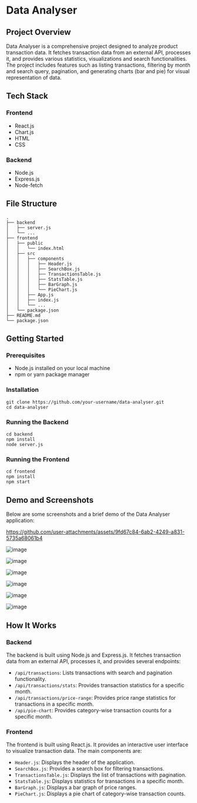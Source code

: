 <h1>Data Analyser</h1>
<h2 id="project-overview">Project Overview</h2>
<p>Data Analyser is a comprehensive project designed to analyze product transaction data. It fetches transaction data from an external API, processes it, and provides various statistics, visualizations and search functionalities. The project includes features such as listing transactions, filtering by month and search query, pagination, and generating charts (bar and pie) for visual representation of data.</p>

<h2 id="tech-stack">Tech Stack</h2>
<h3>Frontend</h3>
<ul>
<li>React.js</li>
<li>Chart.js</li>
<li>HTML</li>
<li>CSS</li>
</ul>

<h3>Backend</h3>
<ul>
<li>Node.js</li>
<li>Express.js</li>
<li>Node-fetch</li>
</ul>

<h2 id="file-structure">File Structure</h2>
<pre><code>.
├── backend
│   ├── server.js
│   └── ...
├── frontend
│   ├── public
│   │   └── index.html
│   ├── src
│   │   ├── components
│   │   │   ├── Header.js
│   │   │   ├── SearchBox.js
│   │   │   ├── TransactionsTable.js
│   │   │   ├── StatsTable.js
│   │   │   ├── BarGraph.js
│   │   │   └── PieChart.js
│   │   ├── App.js
│   │   ├── index.js
│   │   └── ...
│   └── package.json
├── README.md
└── package.json
</code></pre>

<h2 id="getting-started">Getting Started</h2>
<h3>Prerequisites</h3>
<ul>
<li>Node.js installed on your local machine</li>
<li>npm or yarn package manager</li>
</ul>

<h3>Installation</h3>
<pre><code>git clone https://github.com/your-username/data-analyser.git
cd data-analyser
</code></pre>

<h3>Running the Backend</h3>
<pre><code>cd backend
npm install
node server.js
</code></pre>

<h3>Running the Frontend</h3>
<pre><code>cd frontend
npm install
npm start
</code></pre>

<h2 id="demo-and-screenshots">Demo and Screenshots</h2>
<p>Below are some screenshots and a brief demo of the Data Analyser application:</p>



https://github.com/user-attachments/assets/9fd67c84-6ab2-4249-a831-5735a68061b4



![image](https://github.com/user-attachments/assets/2991e1fd-0025-40f9-a151-a0698bdd09cb)

![image](https://github.com/user-attachments/assets/5742905b-83eb-464f-ae6c-470538c0ef12)

![image](https://github.com/user-attachments/assets/ec39e459-a833-4aa9-add4-f6d8f07df414)

![image](https://github.com/user-attachments/assets/7720d92e-4499-4afa-8029-712334085c57)

![image](https://github.com/user-attachments/assets/bb3eaf03-595d-421e-bd3c-1bf23d00df28)

![image](https://github.com/user-attachments/assets/b1b9c77d-63a5-4b17-84b3-98ec3c1bc129)




<h2 id="how-it-works">How It Works</h2>
<h3>Backend</h3>
<p>The backend is built using Node.js and Express.js. It fetches transaction data from an external API, processes it, and provides several endpoints:</p>
<ul>
<li><code>/api/transactions</code>: Lists transactions with search and pagination functionality.</li>
<li><code>/api/transactions/stats</code>: Provides transaction statistics for a specific month.</li>
<li><code>/api/transactions/price-range</code>: Provides price range statistics for transactions in a specific month.</li>
<li><code>/api/pie-chart</code>: Provides category-wise transaction counts for a specific month.</li>
</ul>

<h3>Frontend</h3>
<p>The frontend is built using React.js. It provides an interactive user interface to visualize transaction data. The main components are:</p>
<ul>
<li><code>Header.js</code>: Displays the header of the application.</li>
<li><code>SearchBox.js</code>: Provides a search box for filtering transactions.</li>
<li><code>TransactionsTable.js</code>: Displays the list of transactions with pagination.</li>
<li><code>StatsTable.js</code>: Displays statistics for transactions in a specific month.</li>
<li><code>BarGraph.js</code>: Displays a bar graph of price ranges.</li>
<li><code>PieChart.js</code>: Displays a pie chart of category-wise transaction counts.</li>
</ul>

